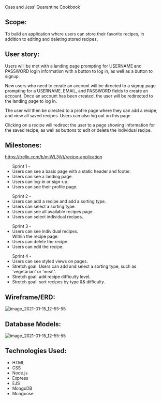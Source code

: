Cass and Jess’ Quarantine Cookbook 

## Scope:

To build an application where users can store their favorite recipes, in addition to editing and deleting stored recipes. 

## User story:

Users will be met with a landing page prompting for USERNAME and PASSWORD login information with a button to log in, as well as a button to signup. 

New users who need to create an account will be directed to a signup page prompting for a USERNAME, EMAIL, and PASSWORD fields to create an account. Once an account has been created, the user will be redirected to the landing page to log in.

The user will then be directed to a profile page where they can add a recipe, and view all saved recipes. Users can also log out on this page. 

Clicking on a recipe will redirect the user to a page showing information for the saved recipe, as well as buttons to edit or delete the individual recipe. 

## Milestones:

https://trello.com/b/miWL3jVt/recipe-application 

<ul>
Sprint 1 - 
<li>Users can see a basic page with a static header and footer.</li>
<li>Users can see a landing page.</li>
<li>Users can log-in or sign-up.</li>
<li>Users can see their profile page.</li>
</ul>

<ul>
Sprint 2 -
<li>Users can add a recipe and add a sorting type.</li>
<li>Users can select a sorting type.</li>
<li>Users can see all available recipes page. </li>
<li>Users can select individual recipes. </li>
</ul>

<ul>
Sprint 3 -
<li>Users can see individual recipes.</li>
Within the recipe page:
<li>Users can delete the recipe.</li>
<li>Users can edit the recipe.</li>
</ul>

<ul>
Sprint 4 - 
<li>Users can see styled views on pages.</li>
<li>Stretch goal: Users can add and select a sorting type, such as 'vegetarian' or 'meat'.</li>
<li>Stretch goal: add recipe difficulty level.</li>
<li>Stretch goal: sort recipes by type && difficulty.</li>
</ul>


## Wireframe/ERD:

![image_2021-01-15_12-55-55](https://media.git.generalassemb.ly/user/32534/files/705e2280-5736-11eb-888f-64b578accce1)

## Database Models:

![image_2021-01-15_12-55-55](https://media.git.generalassemb.ly/user/32534/files/743e7480-5737-11eb-97f9-4f81c3b492d5)

## Technologies Used:
<ul>
<li>HTML</li>
<li>CSS</li>
<li>Node.js</li>
<li>Express</li>
<li>EJS</li>
<li>MongoDB</li>
<li>Mongoose</li>
</ul>
